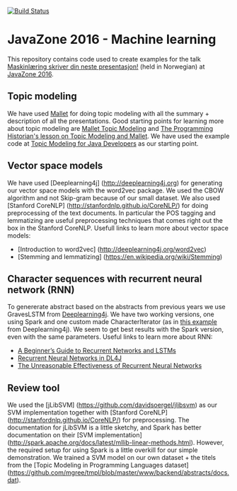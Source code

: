 [![Build Status](https://travis-ci.org/heidisu/javazone2016-ml.svg?branch=master)](https://travis-ci.org/heidisu/javazone2016-ml)

# JavaZone 2016 - Machine learning

This repository contains code used to create examples for the talk [Maskinlæring skriver din neste presentasjon!](https://2016.javazone.no/program/maskinlaering-skriver-din-neste-presentasjon) (held in Norwegian) at [JavaZone 2016](https://2016.javazone.no/).

## Topic modeling
We have used [Mallet](http://mallet.cs.umass.edu/) for doing topic modeling with all the summary + description of all the presentations.
Good starting points for learning more about topic modeling are [Mallet Topic Modeling](http://mallet.cs.umass.edu/topics.php) and [The Programming Historian's lesson on Topic Modeling and Mallet](http://programminghistorian.org/lessons/topic-modeling-and-mallet). We have used the example code at [Topic Modeling for Java Developers](http://mallet.cs.umass.edu/topics-devel.php) as our starting point.

## Vector space models
We have used [Deeplearning4j] (http://deeplearning4j.org) for generating our vector space models with the word2vec package. We used the CBOW algorithm and not Skip-gram because of our  small dataset. We also used [Stanford CoreNLP] (http://stanfordnlp.github.io/CoreNLP/) for doing preprocessing of the text documents. In particular the POS tagging and lemmatizing are useful preprocessing techniques that comes right out the box in the Stanford CoreNLP. Usefull links to learn more about vector space models:
* [Introduction to word2vec] (http://deeplearning4j.org/word2vec)
* [Stemming and lemmatizing] (https://en.wikipedia.org/wiki/Stemming)

## Character sequences with recurrent neural network (RNN)
To genererate abstract based on the abstracts from previous years we use GravesLSTM from [Deeplearning4j](http://deeplearning4j.org/). We have two working versions, one using Spark and one custom made CharacterIterator (as in [this example](https://github.com/deeplearning4j/dl4j-examples/tree/master/dl4j-examples/src/main/java/org/deeplearning4j/examples/recurrent/character) from Deeplearning4j). We seem to get best results with the Spark version, even with the same parameters.
Useful links to learn more about RNN:
* [A Beginner’s Guide to Recurrent Networks and LSTMs](deeplearning4j.org/lstm.html)
* [Recurrent Neural Networks in DL4J](http://deeplearning4j.org/usingrnns.html)
* [The Unreasonable Effectiveness of Recurrent Neural Networks](http://karpathy.github.io/2015/05/21/rnn-effectiveness/)

## Review tool
We used the [jLibSVM] (https://github.com/davidsoergel/jlibsvm) as our SVM implementation together with [Stanford CoreNLP] (http://stanfordnlp.github.io/CoreNLP/) for preprocessing. The documentation for jLibSVM is a little sketchy, and Spark has better documentation on their [SVM implementation] (http://spark.apache.org/docs/latest/mllib-linear-methods.html). However, the required setup for using Spark is a little overkill for our simple demonstration. We trained a SVM model on our own dataset + the titels from the [Topic Modeling in Programming Languages dataset] (https://github.com/mgree/tmpl/blob/master/www/backend/abstracts/docs.dat). 